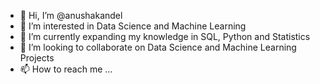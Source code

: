 - 👋 Hi, I’m @anushakandel
- 👀 I’m interested in Data Science and Machine Learning 
- 🌱 I’m currently expanding my knowledge in SQL, Python and Statistics
- 💞️ I’m looking to collaborate on Data Science and Machine Learning Projects
- 📫 How to reach me ...

<!---
anushakandel/anushakandel is a ✨ special ✨ repository because its `README.md` (this file) appears on your GitHub profile.
You can click the Preview link to take a look at your changes.
--->
